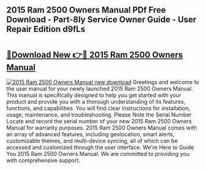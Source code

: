 ## 2015 Ram 2500 Owners Manual PDf Free Download - Part-8Iy Service Owner Guide - User Repair Edition d9fLs

# <h2><a href="http://bc41654.oget.top/?id=2015+Ram+2500+Owners+Manual">🔗Download New 👉🔴 2015 Ram 2500 Owners Manual</a></h2>

[![2015 Ram 2500 Owners Manual new download](https://i.imgur.com/5g1atiW.png)](http://bc41654.oget.top/?id=2015+Ram+2500+Owners+Manual)
Greetings and welcome to the user manual for your newly launched 2015 Ram 2500 Owners Manual. This manual is specifically designed to help you get started with your product and provide you with a thorough understanding of its features, functions, and capabilities. You will find clear instructions for installation, usage, maintenance, and troubleshooting. Please Note the Serial Number Locate and record the serial number of your new 2015 Ram 2500 Owners Manual for warranty purposes. 2015 Ram 2500 Owners Manual comes with an array of advanced features, including geolocation, smart alerts, customizable themes, and multi-device syncing, all of which can be accessed and customized through the user interface. We're Here to Guide You 2015 Ram 2500 Owners Manual. We are committed to providing you with comprehensive support.
